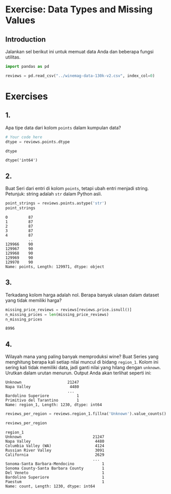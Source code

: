 # Exercise: Data Types and Missing Values

## Introduction

Jalankan sel berikut ini untuk memuat data Anda dan beberapa fungsi utilitas.


```python
import pandas as pd

reviews = pd.read_csv("../winemag-data-130k-v2.csv", index_col=0)
```

# Exercises

## 1.
Apa tipe data dari kolom `points` dalam kumpulan data?


```python
# Your code here
dtype = reviews.points.dtype
```


```python
dtype
```




    dtype('int64')



## 2. 
Buat Seri dari entri di kolom `points`, tetapi ubah entri menjadi string. Petunjuk: string adalah `str` dalam Python asli.


```python
point_strings = reviews.points.astype('str')
point_strings
```




    0         87
    1         87
    2         87
    3         87
    4         87
              ..
    129966    90
    129967    90
    129968    90
    129969    90
    129970    90
    Name: points, Length: 129971, dtype: object



## 3.
Terkadang kolom harga adalah nol. Berapa banyak ulasan dalam dataset yang tidak memiliki harga?


```python
missing_price_reviews = reviews[reviews.price.isnull()]
n_missing_prices = len(missing_price_reviews)
n_missing_prices
```




    8996



## 4.
Wilayah mana yang paling banyak memproduksi wine? Buat Series yang menghitung berapa kali setiap nilai muncul di bidang `region_1`. Kolom ini sering kali tidak memiliki data, jadi ganti nilai yang hilang dengan `unknown`. Urutkan dalam urutan menurun.  Output Anda akan terlihat seperti ini:

```
Unknown                    21247
Napa Valley                 4480
                           ...  
Bardolino Superiore            1
Primitivo del Tarantino        1
Name: region_1, Length: 1230, dtype: int64
```


```python
reviews_per_region = reviews.region_1.fillna('Unknown').value_counts().sort_values(ascending=False)
```


```python
reviews_per_region
```




    region_1
    Unknown                               21247
    Napa Valley                            4480
    Columbia Valley (WA)                   4124
    Russian River Valley                   3091
    California                             2629
                                          ...  
    Sonoma-Santa Barbara-Mendocino            1
    Sonoma County-Santa Barbara County        1
    Del Veneto                                1
    Bardolino Superiore                       1
    Paestum                                   1
    Name: count, Length: 1230, dtype: int64




```python

```
